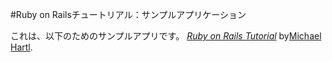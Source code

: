 #Ruby on Railsチュートリアル：サンプルアプリケーション

これは、以下のためのサンプルアプリです。
[*Ruby on Rails Tutorial*](http://railstutorial.jp/)
by[Michael Hartl](http://michaelhartl.com/).
